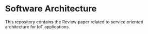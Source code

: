 # Software Architecture 

This repository contains the Review paper related to service oriented architecture for IoT applications.
